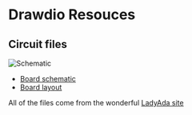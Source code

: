 # Drawdio Resouces
## Circuit files
![Schematic](./board.png)

- [Board schematic](./drawdio2.sch)
- [Board layout](./drawdio2.brd)

All of the files come from the wonderful [LadyAda
site](https://learn.adafruit.com/drawdio/download)
